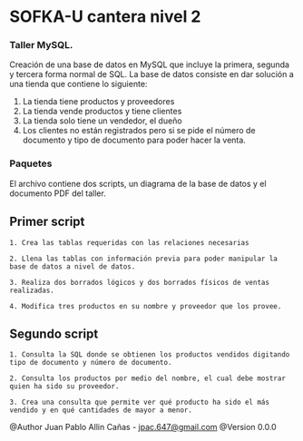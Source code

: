 # SOFKA-U cantera nivel 2

### Taller MySQL.

Creación de una base de datos en MySQL que incluye la primera, segunda y tercera forma normal de SQL. La base de datos consiste en dar
solución a una tienda que contiene lo siguiente:

1. La tienda tiene productos y proveedores
2. La tienda vende productos y tiene clientes
3. La tienda solo tiene un vendedor, el dueño
4. Los clientes no están registrados pero si se pide el número de documento y tipo de documento para poder hacer la venta.

### Paquetes

El archivo contiene dos scripts, un diagrama de la base de datos y el documento PDF del taller.


## Primer script

```
1. Crea las tablas requeridas con las relaciones necesarias
```

```
2. Llena las tablas con información previa para poder manipular la base de datos a nivel de datos.
```

```
3. Realiza dos borrados lógicos y dos borrados físicos de ventas realizadas.
```

```
4. Modifica tres productos en su nombre y proveedor que los provee.
```

## Segundo script

```
1. Consulta la SQL donde se obtienen los productos vendidos digitando tipo de documento y número de documento.

```

```
2. Consulta los productos por medio del nombre, el cual debe mostrar quien ha sido su proveedor.

```

```
3. Crea una consulta que permite ver qué producto ha sido el más vendido y en qué cantidades de mayor a menor.
```

@Author Juan Pablo Allin Cañas - jpac.647@gmail.com
@Version 0.0.0
